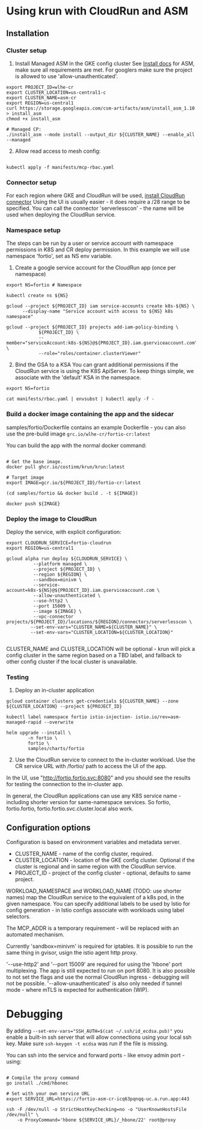 # Using krun with CloudRun and ASM

## Installation 

### Cluster setup

1. Install Managed ASM in the GKE config cluster
See [Install docs](https://cloud.google.com/service-mesh/docs/scripted-install/gke-install) for ASM, make sure
all requirements are met. For googlers make sure the project is allowed to use 'allow-unauthenticated'.


```shell
export PROJECT_ID=wlhe-cr
export CLUSTER_LOCATION=us-central1-c
export CLUSTER_NAME=asm-cr
export REGION=us-central1
curl https://storage.googleapis.com/csm-artifacts/asm/install_asm_1.10 > install_asm
chmod +x install_asm

# Managed CP:
./install_asm --mode install --output_dir ${CLUSTER_NAME} --enable_all --managed
```



2. Allow read access to mesh config:

```shell 

kubectl apply -f manifests/mcp-rbac.yaml

```

### Connector setup

For each region where GKE and CloudRun will be used, [install CloudRun connector](https://cloud.google.com/vpc/docs/configure-serverless-vpc-access)
Using the UI is usually easier - it does require a /28 range to be specified.
You can call the connector 'serverlesscon' - the name will be used
when deploying the CloudRun service.


### Namespace setup 

The steps can be run by a user or service account with namespace permissions in K8S and CR deploy permission.
In this example we will use namespace 'fortio', set as NS env variable.

1. Create a google service account for the CloudRun app (once per namespace)


```shell
export NS=fortio # Namespace 

kubectl create ns ${NS}

gcloud --project ${PROJECT_ID} iam service-accounts create k8s-${NS} \
      --display-name "Service account with access to ${NS} k8s namespace"

gcloud --project ${PROJECT_ID} projects add-iam-policy-binding \
            ${PROJECT_ID} \
            --member="serviceAccount:k8s-${NS}@${PROJECT_ID}.iam.gserviceaccount.com" \
            --role="roles/container.clusterViewer"

```

2. Bind the GSA to a KSA
   You can grant additional permissions if the CloudRun service is using the K8S ApiServer. To keep things simple, we
   associate with the 'default' KSA in the namespace.

```shell
export NS=fortio 

cat manifests/rbac.yaml | envsubst | kubectl apply -f -

```

### Build a docker image containing the app and the sidecar

samples/fortio/Dockerfile contains an example Dockerfile - you can also use the pre-build image
`grc.io/wlhe-cr/fortio-cr:latest`

You can build the app with the normal docker command:

```shell

# Get the base image.
docker pull ghcr.io/costinm/krun/krun:latest

# Target image
export IMAGE=gcr.io/${PROJECT_ID}/fortio-cr:latest

(cd samples/fortio && docker build . -t ${IMAGE})

docker push ${IMAGE}
```



### Deploy the image to CloudRun

Deploy the service, with explicit configuration:

```shell
export CLOUDRUN_SERVICE=fortio-cloudrun
export REGION=us-central1

gcloud alpha run deploy ${CLOUDRUN_SERVICE} \
          --platform managed \
          --project ${PROJECT_ID} \
          --region ${REGION} \
          --sandbox=minivm \
          --service-account=k8s-${NS}@${PROJECT_ID}.iam.gserviceaccount.com \
          --allow-unauthenticated \
          --use-http2 \
          --port 15009 \
          --image ${IMAGE} \
          --vpc-connector projects/${PROJECT_ID}/locations/${REGION}/connectors/serverlesscon \
         --set-env-vars="CLUSTER_NAME=${CLUSTER_NAME}" \
         --set-env-vars="CLUSTER_LOCATION=${CLUSTER_LOCATION}" 
         
```

CLUSTER_NAME and CLUSTER_LOCATION will be optional - krun will pick a config cluster in the same region based on a TBD 
label, and fallback to other config cluster if the local cluster is unavailable.

### Testing

1. Deploy an in-cluster application

```shell
gcloud container clusters get-credentials ${CLUSTER_NAME} --zone ${CLUSTER_LOCATION} --project ${PROJECT_ID}

kubectl label namespace fortio istio-injection- istio.io/rev=asm-managed-rapid --overwrite

helm upgrade --install \
		-n fortio \
		fortio \
 		samples/charts/fortio

```


2. Use the CloudRun service to connect to the in-cluster workload. Use the CR service URL with /fortio/ path to
access the UI of the app.

In the UI, use "http://fortio.fortio.svc:8080" and you should see the results for testing the connection to the 
in-cluster app.

In general, the CloudRun applications can use any K8S service name - including shorter version for same-namespace
services. So fortio, fortio.fortio, fortio.fortio.svc.cluster.local also work.


## Configuration options 

Configuration is based on environment variables and metadata server. 

- CLUSTER_NAME - name of the config cluster, required. 
- CLUSTER_LOCATION - location of the GKE config cluster. Optional if 
  the cluster is regional and in same region with the CloudRun service.
- PROJECT_ID - project of the config cluster - optional, defaults to same
project.




WORKLOAD_NAMESPACE and WORKLOAD_NAME (TODO: use shorter names) map the CloudRun service to the equivalent of a k8s pod, 
in the given namespace. You can specify additional labels to be used by Istio for config generation - in Istio
configs associate with workloads using label selectors.

The MCP_ADDR is a temporary requirement - will be replaced with an automated mechanism.

Currently 'sandbox=minivm' is required for iptables. It is possible to run the same thing in gvisor, usign the 
istio agent http proxy.

'--use-http2' and '--port 15009' are required for using the 'hbone' port multiplexing. The app is still expected to
run on port 8080. It is also possible to not set the flags and use the normal CloudRun ingress - debugging will not
be possible. '--allow-unauthenticated' is also only needed if tunnel mode - where mTLS is expected for authentication
(WIP). 



# Debugging

By adding `--set-env-vars="SSH_AUTH=$(cat ~/.ssh/id_ecdsa.pub)"` you enable a built-in ssh server that will
allow connections using your local ssh key. Make sure `ssh-keygen -t ecdsa` was run if the file is missing.

You can ssh into the service and forward ports - like envoy admin port - using:

```shell

# Compile the proxy command
go install ./cmd/hbonec

# Set with your own service URL
export SERVICE_URL=https://fortio-asm-cr-icq63pqnqq-uc.a.run.app:443

ssh -F /dev/null -o StrictHostKeyChecking=no -o "UserKnownHostsFile /dev/null" \
    -o ProxyCommand='hbone ${SERVICE_URL}/_hbone/22' root@proxy
```
